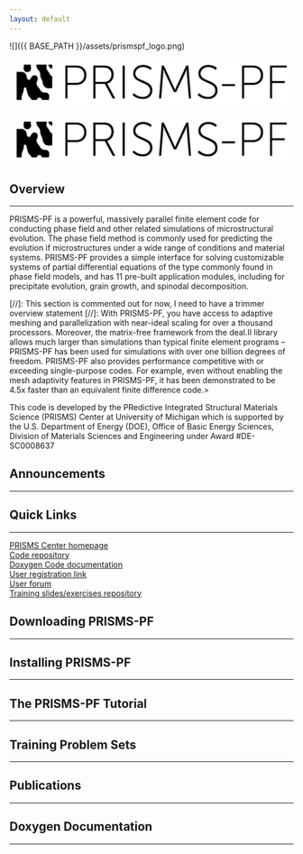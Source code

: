 ```yaml
---
layout: default
---
```


![]({{ BASE_PATH }}/assets/prismspf_logo.png)

![](/assets/prismspf_logo.png)


![](assets/prismspf_logo.png)

## Overview
***
PRISMS-PF is a powerful, massively parallel finite element code for conducting phase field and other related simulations of microstructural evolution. The phase field method is commonly used for predicting the evolution if microstructures under a wide range of conditions and material systems. PRISMS-PF provides a simple interface for solving customizable systems of partial differential equations of the type commonly found in phase field models, and has 11 pre-built application modules, including for precipitate evolution, grain growth, and spinodal decomposition.

[//]: This section is commented out for now, I need to have a trimmer overview statement
[//]: With PRISMS-PF, you have access to adaptive meshing and parallelization with near-ideal scaling for over a thousand processors. Moreover, the matrix-free framework from the deal.II library allows much larger than simulations than typical finite element programs – PRISMS-PF has been used for simulations with over one billion degrees of freedom. PRISMS-PF also provides performance competitive with or exceeding single-purpose codes. For example, even without enabling the mesh adaptivity features in PRISMS-PF, it has been demonstrated to be 4.5x faster than an equivalent finite difference code.>

This code is developed by the PRedictive Integrated Structural Materials Science (PRISMS) Center at University of Michigan which is supported by the U.S. Department of Energy (DOE), Office of Basic Energy Sciences, Division of Materials Sciences and Engineering under Award #DE-SC0008637

## Announcements
***

## Quick Links
***
[PRISMS Center homepage](http://www.prisms-center.org/#/home) <br>
[Code repository](https://github.com/prisms-center/phaseField) <br>
[Doxygen Code documentation](https://goo.gl/00y23N) <br>
[User registration link](http://goo.gl/forms/GXo7Im8p2Y) <br>
[User forum](https://groups.google.com/forum/#!forum/prisms-pf-users) <br>
[Training slides/exercises repository](https://goo.gl/BBTkJ8)

## Downloading PRISMS-PF
***

## Installing PRISMS-PF
***

## The PRISMS-PF Tutorial
***

## Training Problem Sets
***

## Publications
***

## Doxygen Documentation
***
